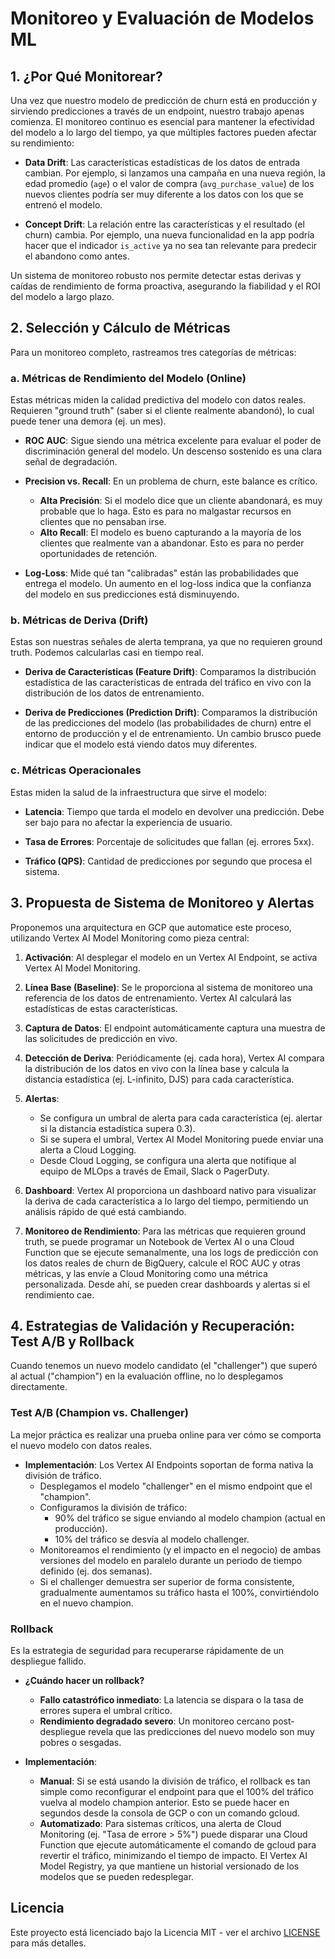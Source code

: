 # Monitoreo y Evaluación de Modelos ML

## 1. ¿Por Qué Monitorear?

Una vez que nuestro modelo de predicción de churn está en producción y sirviendo predicciones a través de un endpoint, nuestro trabajo apenas comienza. El monitoreo continuo es esencial para mantener la efectividad del modelo a lo largo del tiempo, ya que múltiples factores pueden afectar su rendimiento:

- **Data Drift**: Las características estadísticas de los datos de entrada cambian. Por ejemplo, si lanzamos una campaña en una nueva región, la edad promedio (`age`) o el valor de compra (`avg_purchase_value`) de los nuevos clientes podría ser muy diferente a los datos con los que se entrenó el modelo.

- **Concept Drift**: La relación entre las características y el resultado (el churn) cambia. Por ejemplo, una nueva funcionalidad en la app podría hacer que el indicador `is_active` ya no sea tan relevante para predecir el abandono como antes.

Un sistema de monitoreo robusto nos permite detectar estas derivas y caídas de rendimiento de forma proactiva, asegurando la fiabilidad y el ROI del modelo a largo plazo.

## 2. Selección y Cálculo de Métricas

Para un monitoreo completo, rastreamos tres categorías de métricas:

### a. Métricas de Rendimiento del Modelo (Online)

Estas métricas miden la calidad predictiva del modelo con datos reales. Requieren "ground truth" (saber si el cliente realmente abandonó), lo cual puede tener una demora (ej. un mes).

- **ROC AUC**: Sigue siendo una métrica excelente para evaluar el poder de discriminación general del modelo. Un descenso sostenido es una clara señal de degradación.

- **Precision vs. Recall**: En un problema de churn, este balance es crítico.
  - **Alta Precisión**: Si el modelo dice que un cliente abandonará, es muy probable que lo haga. Esto es para no malgastar recursos en clientes que no pensaban irse.
  - **Alto Recall**: El modelo es bueno capturando a la mayoría de los clientes que realmente van a abandonar. Esto es para no perder oportunidades de retención.

- **Log-Loss**: Mide qué tan "calibradas" están las probabilidades que entrega el modelo. Un aumento en el log-loss indica que la confianza del modelo en sus predicciones está disminuyendo.

### b. Métricas de Deriva (Drift)

Estas son nuestras señales de alerta temprana, ya que no requieren ground truth. Podemos calcularlas casi en tiempo real.

- **Deriva de Características (Feature Drift)**: Comparamos la distribución estadística de las características de entrada del tráfico en vivo con la distribución de los datos de entrenamiento.

- **Deriva de Predicciones (Prediction Drift)**: Comparamos la distribución de las predicciones del modelo (las probabilidades de churn) entre el entorno de producción y el de entrenamiento. Un cambio brusco puede indicar que el modelo está viendo datos muy diferentes.

### c. Métricas Operacionales

Estas miden la salud de la infraestructura que sirve el modelo:

- **Latencia**: Tiempo que tarda el modelo en devolver una predicción. Debe ser bajo para no afectar la experiencia de usuario.

- **Tasa de Errores**: Porcentaje de solicitudes que fallan (ej. errores 5xx).

- **Tráfico (QPS)**: Cantidad de predicciones por segundo que procesa el sistema.

## 3. Propuesta de Sistema de Monitoreo y Alertas

Proponemos una arquitectura en GCP que automatice este proceso, utilizando Vertex AI Model Monitoring como pieza central:

1. **Activación**: Al desplegar el modelo en un Vertex AI Endpoint, se activa Vertex AI Model Monitoring.

2. **Línea Base (Baseline)**: Se le proporciona al sistema de monitoreo una referencia de los datos de entrenamiento. Vertex AI calculará las estadísticas de estas características.

3. **Captura de Datos**: El endpoint automáticamente captura una muestra de las solicitudes de predicción en vivo.

4. **Detección de Deriva**: Periódicamente (ej. cada hora), Vertex AI compara la distribución de los datos en vivo con la línea base y calcula la distancia estadística (ej. L-infinito, DJS) para cada característica.

5. **Alertas**:
   - Se configura un umbral de alerta para cada característica (ej. alertar si la distancia estadística supera 0.3).
   - Si se supera el umbral, Vertex AI Model Monitoring puede enviar una alerta a Cloud Logging.
   - Desde Cloud Logging, se configura una alerta que notifique al equipo de MLOps a través de Email, Slack o PagerDuty.

6. **Dashboard**: Vertex AI proporciona un dashboard nativo para visualizar la deriva de cada característica a lo largo del tiempo, permitiendo un análisis rápido de qué está cambiando.

7. **Monitoreo de Rendimiento**: Para las métricas que requieren ground truth, se puede programar un Notebook de Vertex AI o una Cloud Function que se ejecute semanalmente, una los logs de predicción con los datos reales de churn de BigQuery, calcule el ROC AUC y otras métricas, y las envíe a Cloud Monitoring como una métrica personalizada. Desde ahí, se pueden crear dashboards y alertas si el rendimiento cae.

## 4. Estrategias de Validación y Recuperación: Test A/B y Rollback

Cuando tenemos un nuevo modelo candidato (el "challenger") que superó al actual ("champion") en la evaluación offline, no lo desplegamos directamente.

### Test A/B (Champion vs. Challenger)

La mejor práctica es realizar una prueba online para ver cómo se comporta el nuevo modelo con datos reales.

- **Implementación**: Los Vertex AI Endpoints soportan de forma nativa la división de tráfico.
  - Desplegamos el modelo "challenger" en el mismo endpoint que el "champion".
  - Configuramos la división de tráfico:
    - 90% del tráfico se sigue enviando al modelo champion (actual en producción).
    - 10% del tráfico se desvía al modelo challenger.
  - Monitoreamos el rendimiento (y el impacto en el negocio) de ambas versiones del modelo en paralelo durante un periodo de tiempo definido (ej. dos semanas).
  - Si el challenger demuestra ser superior de forma consistente, gradualmente aumentamos su tráfico hasta el 100%, convirtiéndolo en el nuevo champion.

### Rollback

Es la estrategia de seguridad para recuperarse rápidamente de un despliegue fallido.

- **¿Cuándo hacer un rollback?**
  - **Fallo catastrófico inmediato**: La latencia se dispara o la tasa de errores supera el umbral crítico.
  - **Rendimiento degradado severo**: Un monitoreo cercano post-despliegue revela que las predicciones del nuevo modelo son muy pobres o sesgadas.

- **Implementación**:
  - **Manual**: Si se está usando la división de tráfico, el rollback es tan simple como reconfigurar el endpoint para que el 100% del tráfico vuelva al modelo champion anterior. Esto se puede hacer en segundos desde la consola de GCP o con un comando gcloud.
  - **Automatizado**: Para sistemas críticos, una alerta de Cloud Monitoring (ej. "Tasa de errore > 5%") puede disparar una Cloud Function que ejecute automáticamente el comando de gcloud para revertir el tráfico, minimizando el tiempo de impacto. El Vertex AI Model Registry, ya que mantiene un historial versionado de los modelos que se pueden redesplegar.

## Licencia

Este proyecto está licenciado bajo la Licencia MIT - ver el archivo [LICENSE](LICENSE) para más detalles.
